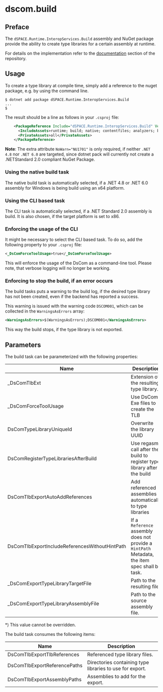# dscom.build

## Preface

The `dSPACE.Runtime.InteropServices.Build` assembly and NuGet package provide the ability to create type libraries for a certain assembly at runtime.

For details on the implementation refer to the [documentation](/docs/ReadMe.md) section of the repository.

## Usage

To create a type library at compile time, simply add a reference to the nuget package, e.g. by using the command line.

```shell
$ dotnet add package dSPACE.Runtime.InteropServices.Build
...
$ 
```

The result should be a line as follows in your `.csproj` file:

```xml
    <PackageReference Include="dSPACE.Runtime.InteropServices.Build" Version="0.17.0" NoWarn="NU1701">
      <IncludeAssets>runtime; build; native; contentfiles; analyzers; buildtransitive</IncludeAssets>
      <PrivateAssets>all</PrivateAssets>
    </PackageReference>
```

**Note**: The extra attribute `NoWarn="NU1701"` is only required, if neither `.NET 4.8` nor `.NET 6.0` are targeted, since dotnet pack will currently not create a .NETStandard 2.0 compliant NuGet Package.

### Using the native build task

The native build task is automatically selected, if a .NET 4.8 or .NET 6.0 assembly for Windows is being build using an x64 platform.

### Using the CLI based task

The CLI task is automatically selected, if a .NET Standard 2.0 assembly is build. It is also chosen, if the target platform is set to x86.

### Enforcing the usage of the CLI

It might be necessary to select the CLI based task. To do so, add the following property to your `.csproj` file:

```XML
<_DsComForceToolUsage>true</_DsComForceToolUsage>
```

This will enforce the usage of the DsCom as a command-line tool. Please note, that verbose logging will no longer be working.

### Enforcing to stop the build, if an error occurs

The build tasks puts a warning to the build log, if the desired type library has not been created, even if the backend has reported a success.

This warning is issued with the warning code `DSCOM001`, which can be collected in the `WarningsAsErrors` array:

```XML
<WarningsAsErrors>$(WarningsAsErrors);DSCOM001</WarningsAsErrors>
```

This way the build stops, if the type library is not exported.

## Parameters

The build task can be parameterized with the following properties:

| **Name**      | **Description**      | **Default** |
| ------------- | -------------------- | ----------- |
| _DsComTlbExt  | Extension of the resulting type library. | .tlb |
| _DsComForceToolUsage | Use DsCom Exe files to create the TLB | false |
| DsComTypeLibraryUniqueId | Overwrite the library UUID | Empty Guid |
| DsComRegisterTypeLibrariesAfterBuild | Use regasm call after the build to register type library after the build | false |
| DsComTlbExportAutoAddReferences | Add referenced assemblies automatically to type libraries | true |
| DsComTlbExportIncludeReferencesWithoutHintPath | If a `Reference` assembly does not provide a `HintPath` Metadata, the item spec shall be task. | false |
| _DsComExportTypeLibraryTargetFile | Path to the resulting file. | `$(TargetDir)\$(TargetName)$(_DsComTlbExt)` * |
| _DsComExportTypeLibraryAssemblyFile | Path to the source assembly file. | `$(TargetPath)` * |

*) This value cannot be overridden.

The build task consumes the following items:

| **Name**                     | **Description**                  |
| ---------------------------- | -------------------------------- |
| DsComTlbExportTlbReferences  | Referenced type library files.   |
| DsComTlbExportReferencePaths | Directories containing type libraries to use for export. |
| DsComTlbExportAssemblyPaths  | Assemblies to add for the export. |
